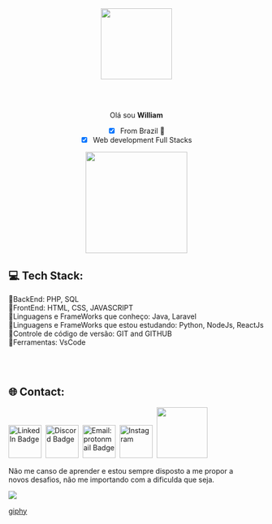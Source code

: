 <div align = "center">
  <img height = "140px" src = "https://user-images.githubusercontent.com/92947069/183311882-d6cec5b0-18e8-48cf-a551-098f295fbce5.gif" >
</div>

<br><br>
<div align = "center">
  
<div>
Olá sou <strong>William</strong>

-[x] From Brazil 📍<br>
-[x] Web development Full Stacks<br>
</div>
  
<div>
  <img height = "200px" src = "https://camo.githubusercontent.com/e8b1254cc15ec3b2b4ea3b3358df8b16e6cb530a7b8f4f95afd7495ed1473313/68747470733a2f2f63646e2e646973636f72646170702e636f6d2f6174746163686d656e74732f3733323632333139333034363634363933362f3837373539313932343230393438373837322f6d616e6a69726f2e676966" >  
</div>
</div>


## 💻 Tech Stack:
📌BackEnd: PHP, SQL <br>
📌FrontEnd: HTML, CSS, JAVASCRIPT <br>
📌Linguagens e FrameWorks que conheço: Java, Laravel <br>
📌Linguagens e FrameWorks que estou estudando: Python, NodeJs, ReactJs <br>
📌Controle de código de versão: GIT and GITHUB <br>
📌Ferramentas: VsCode 

<br><br>

## 🌐 Contact:

<span>
  
<a href="https://www.linkedin.com/in/william-rodrigues-55ba43233" target="_blank">
<img src="https://camo.githubusercontent.com/c8a9c5b414cd812ad6a97a46c29af67239ddaeae08c41724ff7d945fb4c047e5/68747470733a2f2f6564656e742e6769746875622e696f2f537570657254696e7949636f6e732f696d616765732f7376672f6c696e6b6564696e2e737667" alt="LinkedIn Badge" height="65"></a>&nbsp; 

<a href="WilliamR.S#6970" target="_blank">
<img src="https://camo.githubusercontent.com/79fcdc7c43f1a1d7c175827976ffee8177814a016fb1b9578ff70f1aef759578/68747470733a2f2f6564656e742e6769746875622e696f2f537570657254696e7949636f6e732f696d616765732f7376672f646973636f72642e737667" title="WilliamR.S#6970" alt="Discord Badge" height="65"></a>&nbsp;

<a href="https://mailto:will2012050@gmail.com" target="_blank">
<img src="https://camo.githubusercontent.com/4a3dd8d10a27c272fd04b2ce8ed1a130606f95ea6a76b5e19ce8b642faa18c27/68747470733a2f2f6564656e742e6769746875622e696f2f537570657254696e7949636f6e732f696d616765732f7376672f676d61696c2e737667" alt="Email: protonmail Badge" height="65"></a>&nbsp; 

<a href="https://www.instagram.com/will_tnc" target="_blank">
<img src="https://camo.githubusercontent.com/c9dacf0f25a1489fdbc6c0d2b41cda58b77fa210a13a886d6f99e027adfbd358/68747470733a2f2f6564656e742e6769746875622e696f2f537570657254696e7949636f6e732f696d616765732f7376672f696e7374616772616d2e737667" alt="Instagram" height="65"></a>&nbsp;
 
</span>

<img height = "100px" src="https://user-images.githubusercontent.com/92947069/183308602-5b5810ac-0990-45e6-b448-043c239db400.gif"/>

<span>
  
Não me canso de aprender e estou sempre disposto a me propor a <br>
novos desafios, não me importando com a dificulda que seja.
  
</span>

<img align="left" src="https://profile-counter.glitch.me/WilliamRodri/count.svg?"  />


<br> 

[giphy](https://user-images.githubusercontent.com/100001528/208313922-72d4fb5b-6d2d-40f7-a893-0679fae9eaf2.gif)
